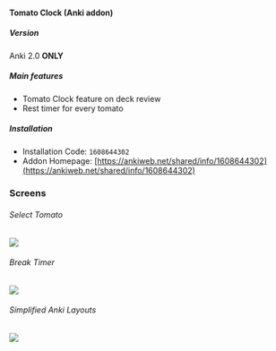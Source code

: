 #### Tomato Clock (Anki addon)

##### Version
Anki 2.0 **ONLY**

##### Main features
* Tomato Clock feature on deck review
* Rest timer for every tomato

##### Installation 
- Installation Code: `1608644302`
- Addon Homepage: [https://ankiweb.net/shared/info/1608644302](https://ankiweb.net/shared/info/1608644302)
### Screens
###### Select Tomato
![](https://raw.githubusercontent.com/upday7/TomatoClock/master/screenshots/mainwindow.png)
###### Break Timer
![](https://raw.githubusercontent.com/upday7/TomatoClock/master/screenshots/break_on_window.png)
###### Simplified Anki Layouts
![](https://raw.githubusercontent.com/upday7/TomatoClock/master/screenshots/simplified_layous.png)
